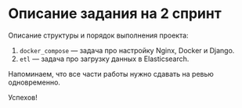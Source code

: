# Описание задания на 2 спринт
 
Описание структуры и порядок выполнения проекта:

1. `docker_compose` — задача про настройку Nginx, Docker и Django.
2. `etl` — задача про загрузку данных в Elasticsearch.

Напоминаем, что все части работы нужно сдавать на ревью одновременно.

Успехов!
